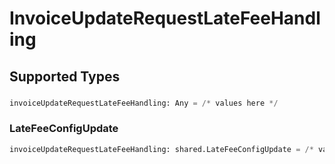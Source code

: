 # InvoiceUpdateRequestLateFeeHandling


## Supported Types

### 

```python
invoiceUpdateRequestLateFeeHandling: Any = /* values here */
```

### LateFeeConfigUpdate

```python
invoiceUpdateRequestLateFeeHandling: shared.LateFeeConfigUpdate = /* values here */
```


